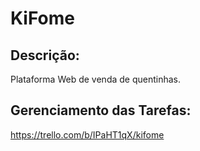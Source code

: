 # KiFome

## Descrição:
  Plataforma Web de venda de quentinhas.
  
## Gerenciamento das Tarefas:
  https://trello.com/b/IPaHT1qX/kifome
